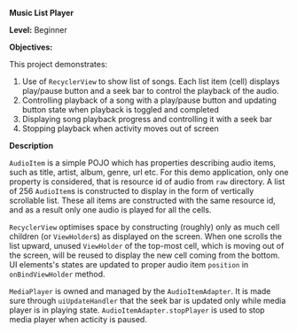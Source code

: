 **Music List Player**

**Level:** Beginner

**Objectives:**

This project demonstrates:

 1. Use of `RecyclerView` to show list of songs. Each list item (cell) displays play/pause button and a seek bar to control the playback of the audio.
 2. Controlling playback of a song with a play/pause button and updating button state when playback is toggled and completed 
 3. Displaying song playback progress and controlling it with a seek bar
 4. Stopping playback when activity moves out of screen

**Description**

`AudioItem` is a simple POJO which has properties describing audio items, such as title, artist, album, genre, url etc. For this demo application, only one property is considered, that is resource id of audio from `raw` directory. A list of 256 `AudioItem`s is constructed to display in the form of vertically scrollable list. These all items are constructed with the same resource id, and as a result only one audio is played for all the cells.

`RecyclerView` optimises space by constructing (roughly) only as much cell children (or `ViewHolder`s) as displayed on the screen. When one scrolls the list upward, unused `ViewHolder` of the top-most cell, which is moving out of the screen, will be reused to display the new cell coming from the bottom. UI elements's states are updated to proper audio item `position` in `onBindViewHolder` method.

`MediaPlayer` is owned and managed by the `AudioItemAdapter`. It is made sure through `uiUpdateHandler` that the seek bar is updated only while media player is in playing state. `AudioItemAdapter.stopPlayer` is used to stop media player when acticity is paused.
